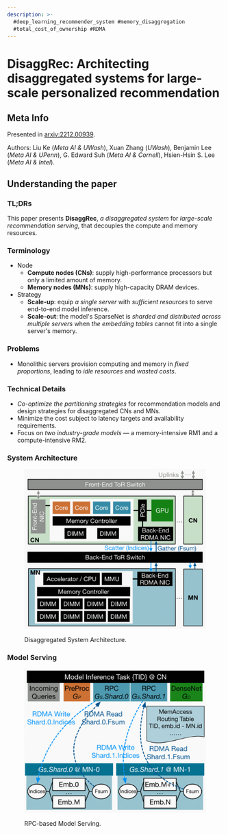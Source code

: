 ```yaml
---
description: >-
  #deep_learning_recommender_system #memory_disaggregation
  #total_cost_of_ownership #RDMA
---
```


# DisaggRec: Architecting disaggregated systems for large-scale personalized recommendation

## Meta Info

Presented in [arxiv:2212.00939](https://arxiv.org/abs/2212.00939).

Authors: Liu Ke (_Meta AI & UWash_), Xuan Zhang (_UWash_), Benjamin Lee (_Meta AI & UPenn_), G. Edward Suh (_Meta AI & Cornell_), Hsien-Hsin S. Lee (_Meta AI & Intel_).

## Understanding the paper

### TL;DRs

This paper presents **DisaggRec**, _a disaggregated system_ for _large-scale recommendation serving_, that decouples the compute and memory resources.

### Terminology

* Node
  * **Compute nodes (CNs)**: supply high-performance processors but only a limited amount of memory.
  * **Memory nodes (MNs)**: supply high-capacity DRAM devices.
* Strategy
  * **Scale-up**: equip _a single server_ with _sufficient resources_ to serve end-to-end model inference.
  * **Scale-out**: the model's SparseNet is _sharded and distributed across multiple servers_ when _the embedding tables_ cannot fit into a single server's memory.

### Problems

* Monolithic servers provision computing and memory in _fixed proportions_, leading to _idle resources_ and _wasted costs_.

### Technical Details

* _Co-optimize the partitioning strategies_ for recommendation models and design strategies for disaggregated CNs and MNs.
* Minimize the cost subject to latency targets and availability requirements.
* Focus on _two industry-grade models_ — a memory-intensive RM1 and a compute-intensive RM2.

### System Architecture

<figure><img src="../../../../.gitbook/assets/image (6).png" alt=""><figcaption><p>Disaggregated System Architecture.</p></figcaption></figure>

### Model Serving

<figure><img src="../../../../.gitbook/assets/image (1) (1).png" alt=""><figcaption><p>RPC-based Model Serving.</p></figcaption></figure>
